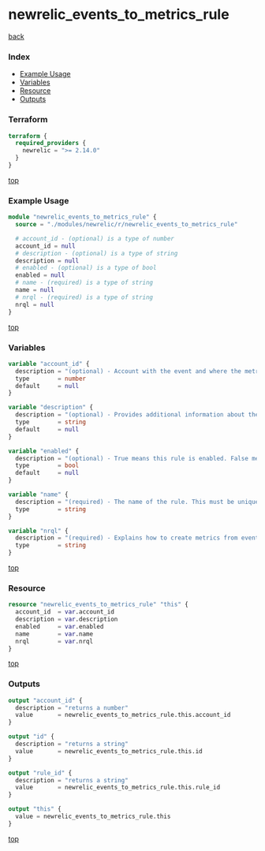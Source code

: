 # newrelic_events_to_metrics_rule

[back](../newrelic.md)

### Index

- [Example Usage](#example-usage)
- [Variables](#variables)
- [Resource](#resource)
- [Outputs](#outputs)

### Terraform

```terraform
terraform {
  required_providers {
    newrelic = ">= 2.14.0"
  }
}
```

[top](#index)

### Example Usage

```terraform
module "newrelic_events_to_metrics_rule" {
  source = "./modules/newrelic/r/newrelic_events_to_metrics_rule"

  # account_id - (optional) is a type of number
  account_id = null
  # description - (optional) is a type of string
  description = null
  # enabled - (optional) is a type of bool
  enabled = null
  # name - (required) is a type of string
  name = null
  # nrql - (required) is a type of string
  nrql = null
}
```

[top](#index)

### Variables

```terraform
variable "account_id" {
  description = "(optional) - Account with the event and where the metrics will be put."
  type        = number
  default     = null
}

variable "description" {
  description = "(optional) - Provides additional information about the rule."
  type        = string
  default     = null
}

variable "enabled" {
  description = "(optional) - True means this rule is enabled. False means the rule is currently not creating metrics."
  type        = bool
  default     = null
}

variable "name" {
  description = "(required) - The name of the rule. This must be unique within an account."
  type        = string
}

variable "nrql" {
  description = "(required) - Explains how to create metrics from events."
  type        = string
}
```

[top](#index)

### Resource

```terraform
resource "newrelic_events_to_metrics_rule" "this" {
  account_id  = var.account_id
  description = var.description
  enabled     = var.enabled
  name        = var.name
  nrql        = var.nrql
}
```

[top](#index)

### Outputs

```terraform
output "account_id" {
  description = "returns a number"
  value       = newrelic_events_to_metrics_rule.this.account_id
}

output "id" {
  description = "returns a string"
  value       = newrelic_events_to_metrics_rule.this.id
}

output "rule_id" {
  description = "returns a string"
  value       = newrelic_events_to_metrics_rule.this.rule_id
}

output "this" {
  value = newrelic_events_to_metrics_rule.this
}
```

[top](#index)